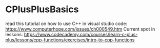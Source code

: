 # CPlusPlusBasics
read this tutorial on how to use C++ in visual studio code:
 https://www.computerhope.com/issues/ch000549.htm
Current spot in lessons:
https://www.codecademy.com/courses/learn-c-plus-plus/lessons/cpp-functions/exercises/intro-to-cpp-functions
